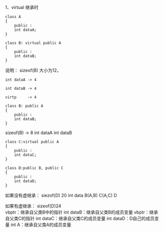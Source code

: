 1、virtual 继承时

```
class A
{
    public :
    int dataA;
}

class B: virtual public A
{
    public :
    int dataB;
}
```
说明：
sizeof(B) 大小为12，  

    int dataA -> 4

    int dataB -> 4 

    virtp     -> 4

```
class B: public A
{
    public :
    int dataB;
}
```

sizeof(B)  -> 8 int dataA int dataB

```
class C:virtual public A
{
    public :
    int dataC;
}

class D:public B, public C
{
    public :
    int dataD;
}
```

如果没有虚继承：
siezof(D) 20  int data B(A,B) C(A,C) D

如果有虚继承：
sizeof(D)24  
vbptr：继承自父类B中的指针
int dataB：继承自父类B的成员变量
vbptr：继承自父类C的指针
int dataC：继承自父类C的成员变量
int dataD：D自己的成员变量
int A：继承自父类A的成员变量